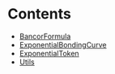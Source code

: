 

# Contents
- [BancorFormula](BancorFormula.sol/contract.BancorFormula.md)
- [ExponentialBondingCurve](ExponentialBondingCurve.sol/contract.ExponentialBondingCurve.md)
- [ExponentialToken](ExponentialToken.sol/contract.ExponentialToken.md)
- [Utils](Utils.sol/abstract.Utils.md)
